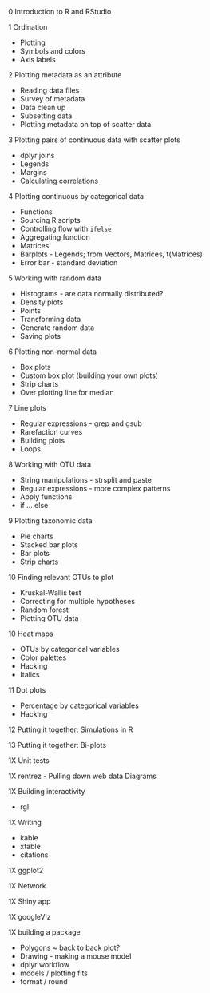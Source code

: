 

0	Introduction to R and RStudio

1	Ordination
* Plotting
* Symbols and colors
* Axis labels

2	Plotting metadata as an attribute
* Reading data files
* Survey of metadata
* Data clean up
* Subsetting data
* Plotting metadata on top of scatter data

3	Plotting pairs of continuous data with scatter plots
* dplyr joins
* Legends
* Margins
* Calculating correlations

4	Plotting continuous by categorical data
* Functions
* Sourcing R scripts
* Controlling flow with `ifelse`
* Aggregating function
* Matrices
* Barplots - Legends; from Vectors, Matrices, t(Matrices)
* Error bar - standard deviation

5 Working with random data
* Histograms - are data normally distributed?
* Density plots
* Points
* Transforming data
* Generate random data
* Saving plots

6	Plotting non-normal data
* Box plots
* Custom box plot (building your own plots)
*	Strip charts
* Over plotting line for median

7	Line plots
* Regular expressions - grep and gsub
* Rarefaction curves
* Building plots
* Loops

8 Working with OTU data
* String manipulations - strsplit and paste
* Regular expressions - more complex patterns
* Apply functions
* if ... else

9	Plotting taxonomic data
* Pie charts
* Stacked bar plots
* Bar plots
* Strip charts

10	Finding relevant OTUs to plot
* Kruskal-Wallis test
* Correcting for multiple hypotheses
* Random forest
* Plotting OTU data

10	Heat maps
* OTUs by categorical variables
* Color palettes
* Hacking
* Italics

11	Dot plots
* Percentage by categorical variables
* Hacking

12	Putting it together: Simulations in R

13	Putting it together: Bi-plots

1X Unit tests

1X
rentrez - Pulling down web data
Diagrams

1X	Building interactivity
* rgl

1X	Writing
* kable
* xtable
* citations

1X	ggplot2

1X	Network

1X	Shiny app

1X	googleViz

1X	building a package


* Polygons ~ back to back plot?
* Drawing - making a mouse model
* dplyr workflow
* models / plotting fits
* format / round
